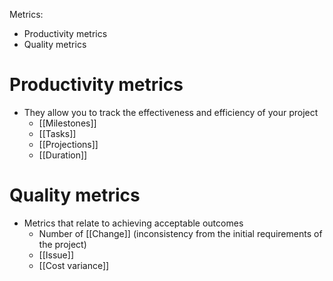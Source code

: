 Metrics:
- Productivity metrics
- Quality metrics

# Productivity metrics
- They allow you to track the effectiveness and efficiency of your project
	- [[Milestones]]
	- [[Tasks]]
	- [[Projections]]
	- [[Duration]]
# Quality metrics
- Metrics that relate to achieving acceptable outcomes
	- Number of [[Change]] (inconsistency from the initial requirements of the project)
	- [[Issue]]
	- [[Cost variance]]
